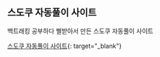 ## 스도쿠 자동풀이 사이트  

백트래킹 공부하다 삘받아서 만든 스도쿠 자동풀이 사이트

[스도쿠 자동풀이 사이트](https://sudoku-ai-flatform.vercel.app/){: target="_blank"}
